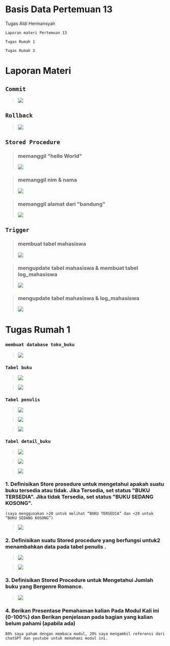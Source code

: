 # Basis Data Pertemuan 13
Tugas Aldi Hermansyah

`Laporan materi Pertemuan 13`

`Tugas Rumah 1`

`Tugas Rumah 2`

# Laporan Materi
## `Commit`
> <img src="/P13/img/P13 - commit.png" img>

## `Rollback`
> <img src="/P13/img/P13 - rollback.png" img>

## `Stored Procedure`
> ### memanggil "hello World"
> 
> <img src="/P13/img/P13 - sp1.png" img>

> ### memanggil nim & nama
> 
> <img src="/P13/img/P13 - sp2.png" img>

> ### memanggil alamat dari "bandung"
> <img src="/P13/img/P13 - sp3.png" img>

## `Trigger`
> ### membuat tabel mahasiswa
> 
> <img src="/P13/img/P13 - t1.png" img>

> ### mengupdate tabel mahasiswa & membuat tabel log_mahasiswa
> 
> <img src="/P13/img/P13 - t2.png" img>

> ### mengupdate tabel mahasiswa & log_mahasiswa
> 
> <img src="/P13/img/P13 - t3.png" img>

# Tugas Rumah 1
### `membuat database toko_buku`
>
> <img src="/P13/img/P13 - rumah.png" img>

### `Tabel buku`
> <img src="/P13/img/P13 - rumah - buku1.png" img>

> <img src="/P13/img/P13 - rumah - buku2.png" img>

### `Tabel penulis`
> <img src="/P13/img/P13 - rumah - penulis1.png" img>

> <img src="/P13/img/P13 - rumah - penulis2.png" img>

> <img src="/P13/img/P13 - rumah - penulis3.png" img>

### `Tabel detail_buku`

> <img src="/P13/img/P13 - rumah - db1.png">

> <img src="/P13/img/P13 - rumah - db2.png">

> <img src="/P13/img/P13 - rumah - db3.png">

### 1.  Definisikan Store prosedure untuk mengetahui apakah suatu buku tersedia atau tidak. Jika Tersedia, set status "BUKU TERSEDIA". Jika tidak Tersedia, set status "BUKU SEDANG KOSONG".
`(saya menggunakan >20 untuk melihat “BUKU TERSEDIA” dan <20 untuk “BUKU SEDANG KOSONG”)`
> <img src="/P13/img/P13 - rumah - soal 1.png">
   

### 2. Definisikan suatu Stored procedure yang berfungsi untuk2 menambahkan data pada tabel penulis .
> <img src="/P13/img/P13 - rumah - soal 2-1.png">

> <img src="/P13/img/P13 - rumah - soal 2-2.png">
   

### 3. Definisikan Stored Procedure untuk Mengetahui Jumlah buku yang Bergenre Romance.
> <img src="/P13/img/P13 - rumah - soal 3.png">

### 4. Berikan Presentase Pemahaman kalian Pada Modul Kali ini (0-100%) dan Berikan penjelasan pada bagian yang kalian belum pahami (apabila ada)
`80% saya paham dengan membaca modul, 20% saya mengambil referensi dari chatGPT dan youtube untuk memahami modul ini.`
